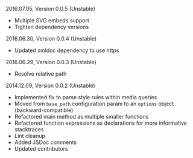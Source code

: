 2016.07.05, Version 0.0.5 (Unstable)

* Multiple SVG embeds support
* Tighten dependency versions

2016.06.30, Version 0.0.4 (Unstable)

* Updated xmldoc dependency to use https

2016.06.29, Version 0.0.3 (Unstable)

* Resolve relative path

2014.12.09, Version 0.0.2 (Unstable)

* Implemented fix to parse style rules within media queries
* Moved from `base_path` configuration param to an `options` object (backward-compatible)
* Refactored main method as multiple smaller functions
* Refactored function expressions as declarations for more informative stacktraces
* Lint cleanup
* Added JSDoc comments
* Updated contributors
